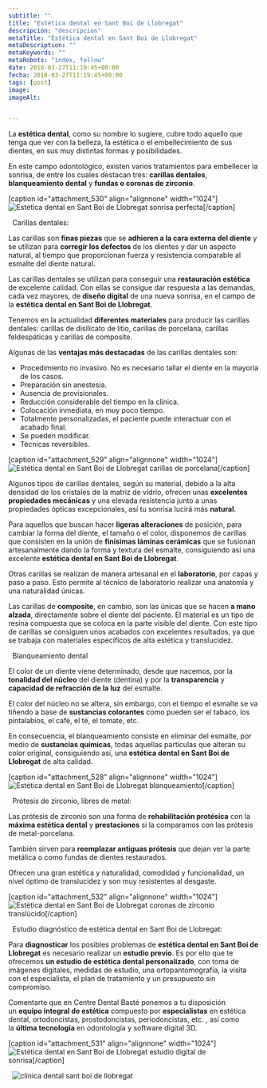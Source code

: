 ```yaml
---
subtitle: ""
title: "Estética dental en Sant Boi de Llobregat"
descripcion: "descripcion"
metaTitle: "Estética dental en Sant Boi de Llobregat"
metaDescription: ""
metaKeywords: ""
metaRobots: "index, follow"
date: 2018-03-27T11:19:45+00:00
fecha: 2018-03-27T11:19:45+00:00
tags: [post]
image: 
imageAlt: 


---
```



La **estética dental**, como su nombre lo sugiere, cubre todo aquello que tenga que ver con la belleza, la estética o el embellecimiento de sus dientes, en sus muy distintas formas y posibilidades.

En este campo odontológico, existen varios tratamientos para embellecer la sonrisa, de entre los cuales destacan tres: **carillas dentales**, **blanqueamiento dental** y **fundas o coronas de zirconio**.

[caption id="attachment\_530" align="alignnone" width="1024"]![Estética dental en Sant Boi de Llobregat](https://centredentalbaste.com/wp-content/uploads/2018/03/estetica-dental-1024x653.jpg) sonrisa perfecta[/caption]

 
Carillas dentales:



Las carillas son **finas piezas** que se **adhieren a la cara externa del diente** y se utilizan para **corregir los defectos** de los dientes y dar un aspecto natural, al tiempo que proporcionan fuerza y resistencia comparable al esmalte del diente natural.

Las carillas dentales se utilizan para conseguir una **restauración estética** de excelente calidad. Con ellas se consigue dar respuesta a las demandas, cada vez mayores, de **diseño digital** de una nueva sonrisa, en el campo de la **estética dental en Sant Boi de Llobregat**.

Tenemos en la actualidad **diferentes materiales** para producir las carillas dentales: carillas de disilicato de litio, carillas de porcelana, carillas feldespáticas y carillas de composite.

Algunas de las **ventajas más destacadas** de las carillas dentales son:
* Procedimiento no invasivo. No es necesario tallar el diente en la mayoría de los casos.
* Preparación sin anestesia.
* Ausencia de provisionales.
* Reducción considerable del tiempo en la clínica.
* Colocación inmediata, en muy poco tiempo.
* Totalmente personalizadas, el paciente puede interactuar con el acabado final.
* Se pueden modificar.
* Técnicas reversibles.



[caption id="attachment\_529" align="alignnone" width="1024"]![Estética dental en Sant Boi de Llobregat](https://centredentalbaste.com/wp-content/uploads/2018/03/carillas-1024x600.jpg) carillas de porcelana[/caption]

Algunos tipos de carillas dentales, según su material, debido a la alta densidad de los cristales de la matriz de vidrio, ofrecen unas **excelentes propiedades mecánicas** y una elevada resistencia junto a unas propiedades ópticas excepcionales, así tu sonrisa lucirá más **natural**.

Para aquellos que buscan hacer **ligeras alteraciones** de posición, para cambiar la forma del diente, el tamaño o el color, disponemos de carillas que consisten en la unión de **finísimas láminas cerámicas** que se fusionan artesanalmente dando la forma y textura del esmalte, consiguiendo así una excelente **estética dental en Sant Boi de Llobregat**.

Otras carillas se realizan de manera artesanal en el **laboratorio**, por capas y paso a paso. Esto permite al técnico de laboratorio realizar una anatomía y una naturalidad únicas.

Las carillas de **composite**, en cambio, son las únicas que se hacen **a mano alzada**, directamente sobre el diente del paciente. El material es un tipo de resina compuesta que se coloca en la parte visible del diente. Con este tipo de carillas se consiguen unos acabados con excelentes resultados, ya que se trabaja con materiales específicos de alta estética y translucidez.

 
Blanqueamiento dental



El color de un diente viene determinado, desde que nacemos, por la **tonalidad del núcleo** del diente (dentina) y por la **transparencia** y **capacidad de refracción de la luz** del esmalte.

El color del núcleo no se altera, sin embargo, con el tiempo el esmalte se va tiñendo a base de **sustancias colorantes** como pueden ser el tabaco, los pintalabios, el café, el té, el tomate, etc.

En consecuencia, el blanqueamiento consiste en eliminar del esmalte, por medio de **sustancias químicas**, todas aquellas partículas que alteran su color original, consiguiendo así, una **estética dental en Sant Boi de Llobregat** de alta calidad.

[caption id="attachment\_528" align="alignnone" width="1024"]![Estética dental en Sant Boi de Llobregat](https://centredentalbaste.com/wp-content/uploads/2018/03/blanqueamiento-1024x600.jpg) blanqueamiento[/caption]

 
Prótesis de zirconio, libres de metal:



Las prótesis de zirconio son una forma de **rehabilitación protésica** con la **máxima estética dental** y **prestaciones** si la comparamos con las prótesis de metal-porcelana.

También sirven para **reemplazar antiguas prótesis** que dejan ver la parte metálica o como fundas de dientes restaurados.

Ofrecen una gran estética y naturalidad, comodidad y funcionalidad, un nivel óptimo de translucidez y son muy resistentes al desgaste.

[caption id="attachment\_532" align="alignnone" width="1024"]![Estética dental en Sant Boi de Llobregat](https://centredentalbaste.com/wp-content/uploads/2018/03/zirconio-1024x600.jpg) coronas de zirconio translúcido[/caption]

 
Estudio diagnóstico de estética dental en Sant Boi de Llobregat:



Para **diagnosticar** los posibles problemas de **estética dental en Sant Boi de Llobregat** es necesario realizar un **estudio previo**. Es por ello que te ofrecemos **un estudio de estética dental personalizado**, con toma de imágenes digitales, medidas de estudio, una ortopantomografía, la visita con el especialista, el plan de tratamiento y un presupuesto sin compromiso.

Comentarte que en Centre Dental Basté ponemos a tu disposición un **equipo integral de estética** compuesto por **especialistas** en estética dental, ortodoncistas, prostodoncistas, periodoncistas, etc. , así como la **última tecnología** en odontología y software digital 3D.

[caption id="attachment\_531" align="alignnone" width="1024"]![Estética dental en Sant Boi de Llobregat](https://centredentalbaste.com/wp-content/uploads/2018/03/sonrisa-digital-1024x600.jpg) estudio digital de sonrisa[/caption]

 
![clínica dental sant boi de llobregat](http://centredentalbaste.com/wp-content/uploads/2016/11/protesis-dental-sant-boi-llobregat.png)
